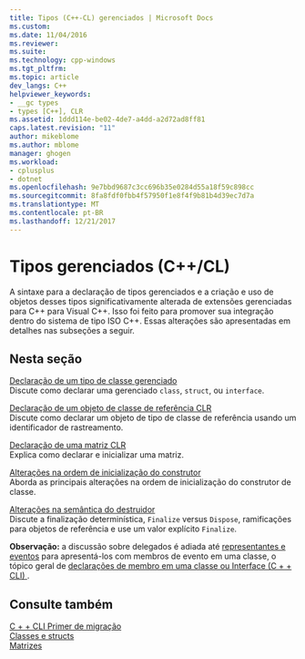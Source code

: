 ```yaml
---
title: Tipos (C++-CL) gerenciados | Microsoft Docs
ms.custom: 
ms.date: 11/04/2016
ms.reviewer: 
ms.suite: 
ms.technology: cpp-windows
ms.tgt_pltfrm: 
ms.topic: article
dev_langs: C++
helpviewer_keywords:
- __gc types
- types [C++], CLR
ms.assetid: 1ddd114e-be02-4de7-a4dd-a2d72ad8ff81
caps.latest.revision: "11"
author: mikeblome
ms.author: mblome
manager: ghogen
ms.workload:
- cplusplus
- dotnet
ms.openlocfilehash: 9e7bbd9687c3cc696b35e0284d55a18f59c898cc
ms.sourcegitcommit: 8fa8fdf0fbb4f57950f1e8f4f9b81b4d39ec7d7a
ms.translationtype: MT
ms.contentlocale: pt-BR
ms.lasthandoff: 12/21/2017
---
```

# <a name="managed-types-ccl"></a>Tipos gerenciados (C++/CL)
A sintaxe para a declaração de tipos gerenciados e a criação e uso de objetos desses tipos significativamente alterada de extensões gerenciadas para C++ para Visual C++. Isso foi feito para promover sua integração dentro do sistema de tipo ISO C++. Essas alterações são apresentadas em detalhes nas subseções a seguir.  
  
## <a name="in-this-section"></a>Nesta seção  
 [Declaração de um tipo de classe gerenciado](../dotnet/declaration-of-a-managed-class-type.md)  
 Discute como declarar uma gerenciado `class`, `struct`, ou `interface`.  
  
 [Declaração de um objeto de classe de referência CLR](../dotnet/declaration-of-a-clr-reference-class-object.md)  
 Discute como declarar um objeto de tipo de classe de referência usando um identificador de rastreamento.  
  
 [Declaração de uma matriz CLR](../dotnet/declaration-of-a-clr-array.md)  
 Explica como declarar e inicializar uma matriz.  
  
 [Alterações na ordem de inicialização do construtor](../dotnet/changes-in-constructor-initialization-order.md)  
 Aborda as principais alterações na ordem de inicialização do construtor de classe.  
  
 [Alterações na semântica do destruidor](../dotnet/changes-in-destructor-semantics.md)  
 Discute a finalização determinística, `Finalize` versus `Dispose`, ramificações para objetos de referência e use um valor explícito `Finalize`.  
  
 **Observação:** a discussão sobre delegados é adiada até [representantes e eventos](../dotnet/delegates-and-events.md) para apresentá-los com membros de evento em uma classe, o tópico geral de [declarações de membro em uma classe ou Interface (C + + CLI) ](../dotnet/member-declarations-within-a-class-or-interface-cpp-cli.md).  
  
## <a name="see-also"></a>Consulte também  
 [C + + CLI Primer de migração](../dotnet/cpp-cli-migration-primer.md)   
 [Classes e structs](../windows/classes-and-structs-cpp-component-extensions.md)   
 [Matrizes](../windows/arrays-cpp-component-extensions.md)